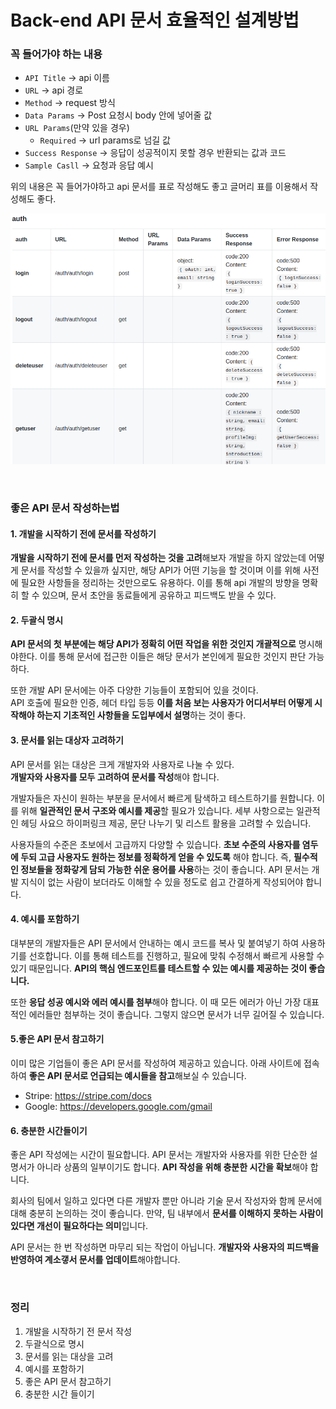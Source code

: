 # Back-end API 문서 효율적인 설계방법

### 꼭 들어가야 하는 내용
- `API Title` -> api 이름
- `URL` -> api 경로
- `Method` -> request 방식
- `Data Params` -> Post 요청시 body 안에 넣어줄 값
- `URL Params`(만약 있을 경우)
  - `Required` -> url params로 넘길 값
- `Success Response` -> 응답이 성공적이지 못할 경우 반환되는 값과 코드
- `Sample Casll` -> 요청과 응답 예시

위의 내용은 꼭 들어가야하고 api 문서를 표로 작성해도 좋고 글머리 표를 이용해서 작성해도 좋다.

![api docs](./image/apidocs.png)

<br>

### 좋은 API 문서 작성하는법

#### 1. 개발을 시작하기 전에 문서를 작성하기


**개발을 시작하기 전에 문서를 먼저 작성하는 것을 고려**해보자 개발을 하지 않았는데 어떻게 문서를 작성할 수 있을까 싶지만, 해당 API가 어떤 기능을 할 것이며 이를 위해 사전에 필요한 사항들을 정리하는 것만으로도 유용하다.
이를 통해 api 개발의 방향을 명확히 할 수 있으며, 문서 초안을 동료들에게 공유하고 피드백도 받을 수 있다.

#### 2. 두괄식 명시

**API 문서의 첫 부분에는 해당 API가 정확히 어떤 작업을 위한 것인지 개괄적으로** 명시해야한다. 이를 통해 문서에 접근한 이들은 해당 문서가 본인에게 필요한 것인지 판단 가능하다.  
  
또한 개발 API 문서에는 아주 다양한 기능들이 포함되어 있을 것이다.  
API 호출에 필요한 인증, 헤더 타입 등등 **이를 처음 보는 사용자가 어디서부터 어떻게 시작해야 하는지 기초적인 사항들을 도입부에서 설명**하는 것이 좋다.

#### 3. 문서를 읽는 대상자 고려하기


API  문서를 읽는 대상은 크게 개발자와 사용자로 나눌 수 있다.  
**개발자와 사용자를 모두 고려하여 문서를 작성**해야 합니다.  
  
개발자들은 자신이 원하는 부분을 문서에서 빠르게 탐색하고 테스트하기를 원합니다. 이를 위해 **일관적인 문서 구조와 예시를 제공**할 필요가 있습니다. 세부 사항으로는 일관적인 헤딩 사요으 하이퍼링크 제공, 문단 나누기 및 리스트 활용을 고려할 수 있습니다.  
  
사용자들의 수준은 초보에서 고급까지 다양할 수 있습니다. **초보 수준의 사용자를 염두에 두되 고급 사용자도 원하는 정보를 정확하게 얻을 수 있도록** 해야 합니다. 즉, **필수적인 정보들을 정화갛게 담되 가능한 쉬운 용어를 사용**하는 것이 좋습니다. API 문서는 개발 지식이 없는 사람이 보더라도 이해할 수 있을 정도로 쉽고 간결하게 작성되어야 합니다.

#### 4. 예시를 포함하기  


대부분의 개발자들은 API 문서에서 안내하는 예시 코드를 복사 및 붙여넣기 하여 사용하기를 선호합니다. 이를 통해 테스트를 진행하고, 필요에 맞춰 수정해서 빠르게 사용할 수 있기 때문입니다. **API의 핵심 엔드포인트를 테스트할 수 있는 예시를 제공하는 것이 좋습니다.**  

또한 **응답 성공 예시와 에러 예시를 첨부**해야 합니다. 이 때 모든 에러가 아닌 가장 대표적인 에러들만 첨부하는 것이 좋습니다. 그렇지 않으면 문서가 너무 길어질 수 있습니다.


#### 5.좋은 API 문서 참고하기
이미 많은 기업들이 좋은 API 문서를 작성하여 제공하고 있습니다. 아래 사이트에 접속하여 **좋은 API 문서로 언급되는 예시들을 참고**해보실 수 있습니다.

- Stripe: https://stripe.com/docs
- Google: https://developers.google.com/gmail

#### 6. 충분한 시간들이기

좋은 API 작성에는 시간이 필요합니다. API 문서는 개발자와 사용자를 위한 단순한 설명서가 아니라 상품의 일부이기도 합니다. **API 작성을 위해 충분한 시간을 확보**해야 합니다.  
  
회사의 팀에서 일하고 있다면 다른 개발자 뿐만 아니라 기술 문서 작성자와 함께 문서에 대해 충분히 논의하는 것이 좋습니다. 만약, 팀 내부에서 **문서를 이해하지 못하는 사람이 있다면 개선이 필요하다는 의미**입니다.

  
API 문서는 한 번 작성하면 마무리 되는 작업이 아닙니다. **개발자와 사용자의 피드백을 반영하여 계소갷서 문서를 업데이트**해야합니다.

<br>

### 정리
1. 개발을 시작하기 전 문서 작성
2. 두괄식으로 명시
3. 문서를 읽는 대상을 고려
4. 예시를 포함하기
5. 좋은 API 문서 참고하기
6. 충분한 시간 들이기